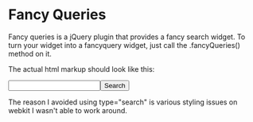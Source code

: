 Fancy Queries
=============

Fancy queries is a jQuery plugin that provides a fancy search widget. To turn your widget into a fancyquery widget, just call the .fancyQueries() method on it.

 The actual html markup should look like this:
 
 <div class="search fancyqueries" data-url="/get/stored/list">
  <input type="text"><button>Search</button>
 </div>
  

The reason I avoided using type="search" is various styling issues on webkit I wasn't able to work around. 

